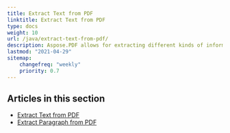 ```yaml
---
title: Extract Text from PDF
linktitle: Extract Text from PDF
type: docs
weight: 10
url: /java/extract-text-from-pdf/
description: Aspose.PDF allows for extracting different kinds of information. This section contains articles on text extraction from PDF documents using Java.
lastmod: "2021-04-29"
sitemap:
    changefreq: "weekly"
    priority: 0.7
---
```


## Articles in this section

- [Extract Text from PDF](/pdf/java/extract-text-from-all-pdf/)
- [Extract Paragraph from PDF](/pdf/java/extract-paragraph-from-pdf/)
